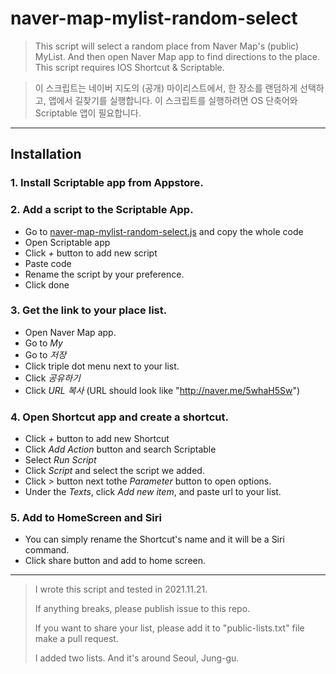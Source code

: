# naver-map-mylist-random-select

> This script will select a random place from Naver Map's (public) MyList. And then open Naver Map app to find directions to the place. 
> This script requires IOS Shortcut & Scriptable.

> 이 스크립트는 네이버 지도의 (공개) 마이리스트에서, 한 장소를 랜덤하게 선택하고, 앱에서 길찾기를 실행합니다.
> 이 스크립트를 실행하려면 OS 단축어와 Scriptable 앱이 필요합니다.


---

## Installation

### 1. Install Scriptable app from Appstore.

### 2. Add a script to the Scriptable App.
- Go to [naver-map-mylist-random-select.js](https://github.com/jan9won/naver-map-mylist-random-select/blob/main/naver-map-mylist-random-select.js) and copy the whole code
- Open Scriptable app
- Click *+* button to add new script
- Paste code
- Rename the script by your preference.
- Click done

### 3. Get the link to your place list.
- Open Naver Map app.
- Go to *My*
- Go to *저장*
- Click triple dot menu next to your list.
- Click *공유하기*
- Click *URL 복사* (URL should look like "http://naver.me/5whaH5Sw")

### 4. Open Shortcut app and create a shortcut.
- Click *+* button to add new Shortcut
- Click *Add Action* button and search Scriptable
- Select *Run Script*
- Click *Script* and select the script we added.
- Click *>* button next tothe *Parameter* button to open options.
- Under the *Texts*, click *Add new item*, and paste url to your list.

### 5. Add to HomeScreen and Siri
- You can simply rename the Shortcut's name and it will be a Siri command.
- Click share button and add to home screen.

---

> I wrote this script and tested in 2021.11.21. 
>
> If anything breaks, please publish issue to this repo.
>
> If you want to share your list, please add it to "public-lists.txt" file make a pull request.
>
> I added two lists. And it's around Seoul, Jung-gu.












